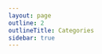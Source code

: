 ```yaml
---
layout: page
outline: 2
outlineTitle: Categories
sidebar: true
---
```


<script setup>
import { data } from './index.data.ts'
import IconsOverview from '../.vitepress/theme/components/icons/IconsOverview.vue'
import PageContainer from '../.vitepress/theme/components/PageContainer.vue'

const { categories, icons } = data
</script>

<div class="VPDoc content">
  <PageContainer>
    <IconsOverview :icons="icons" />
  </PageContainer>
</div>
